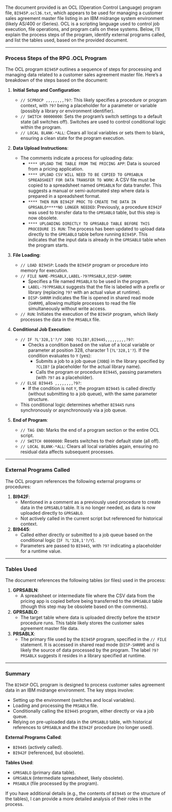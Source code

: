 The document provided is an OCL (Operation Control Language) program file, `BI945P.ocl36.txt`, which appears to be used for managing a customer sales agreement master file listing in an IBM midrange system environment (likely AS/400 or iSeries). OCL is a scripting language used to control job execution, file operations, and program calls on these systems. Below, I’ll explain the process steps of the program, identify external programs called, and list the tables used, based on the provided document.

---

### Process Steps of the RPG .OCL Program

The OCL program `BI945P` outlines a sequence of steps for processing and managing data related to a customer sales agreement master file. Here’s a breakdown of the steps based on the document:

1. **Initial Setup and Configuration**:
   - `// SCPROCP ,,,,,,,,?9?`: This likely specifies a procedure or program context, with `?9?` being a placeholder for a parameter or variable (possibly a library or environment identifier).
   - `// SWITCH 00000000`: Sets the program’s switch settings to a default state (all switches off). Switches are used to control conditional logic within the program.
   - `// LOCAL BLANK-*ALL`: Clears all local variables or sets them to blank, ensuring a clean state for the program execution.

2. **Data Upload Instructions**:
   - The comments indicate a process for uploading data:
     - `**** UPLOAD THE TABLE FROM THE PRICING APP`: Data is sourced from a pricing application.
     - `**** UPLOAD CSV WILL NEED TO BE COPIED TO GPRSABLN SPREADSHEET FOR DATA TRANSFER TO WORK`: A CSV file must be copied to a spreadsheet named `GPRSABLN` for data transfer. This suggests a manual or semi-automated step where data is prepared in a spreadsheet format.
     - `**** THEN RUN BI942F PROC TO CREATE THE DATA IN GPRSABLO*****NO LONGER NEEDED`: Previously, a procedure `BI942F` was used to transfer data to the `GPRSABLO` table, but this step is now obsolete.
     - `**** UPLOADING DIRECTLY TO GPRSABLO TABLE BEFORE THIS PROCEDURE IS RUN`: The process has been updated to upload data directly to the `GPRSABLO` table before running `BI945P`. This indicates that the input data is already in the `GPRSABLO` table when the program starts.

3. **File Loading**:
   - `// LOAD BI945P`: Loads the `BI945P` program or procedure into memory for execution.
   - `// FILE NAME-PRSABLX,LABEL-?9?PRSABLX,DISP-SHRRM`:
     - Specifies a file named `PRSABLX` to be used in the program.
     - `LABEL-?9?PRSABLX` suggests that the file is labeled with a prefix or library (replacing `?9?` with an actual value at runtime).
     - `DISP-SHRRM` indicates the file is opened in shared read mode (`SHRRM`), allowing multiple processes to read the file simultaneously without write access.
   - `// RUN`: Initiates the execution of the `BI945P` program, which likely processes the data in the `PRSABLX` file.

4. **Conditional Job Execution**:
   - `// IF ?L'328,1'?/Y JOBQ ?CLIB?,BI9445,,,,,,,,,?9?`:
     - Checks a condition based on the value of a local variable or parameter at position 328, character 1 (`?L'328,1'?`). If the condition evaluates to `Y` (yes):
       - Submits a job to a job queue (`JOBQ`) in the library specified by `?CLIB?` (a placeholder for the actual library name).
       - Calls the program or procedure `BI9445`, passing parameters (with `?9?` as a placeholder).
   - `// ELSE BI9445 ,,,,,,,,?9?`:
     - If the condition is not `Y`, the program `BI9445` is called directly (without submitting to a job queue), with the same parameter structure.
   - This conditional logic determines whether `BI9445` runs synchronously or asynchronously via a job queue.

5. **End of Program**:
   - `// TAG END`: Marks the end of a program section or the entire OCL script.
   - `// SWITCH 00000000`: Resets switches to their default state (all off).
   - `// LOCAL BLANK-*ALL`: Clears all local variables again, ensuring no residual data affects subsequent processes.

---

### External Programs Called

The OCL program references the following external programs or procedures:
1. **BI942F**:
   - Mentioned in a comment as a previously used procedure to create data in the `GPRSABLO` table. It is no longer needed, as data is now uploaded directly to `GPRSABLO`.
   - Not actively called in the current script but referenced for historical context.
2. **BI9445**:
   - Called either directly or submitted to a job queue based on the conditional logic (`IF ?L'328,1'?/Y`).
   - Parameters are passed to `BI9445`, with `?9?` indicating a placeholder for a runtime value.

---

### Tables Used

The document references the following tables (or files) used in the process:
1. **GPRSABLN**:
   - A spreadsheet or intermediate file where the CSV data from the pricing app is copied before being transferred to the `GPRSABLO` table (though this step may be obsolete based on the comments).
2. **GPRSABLO**:
   - The target table where data is uploaded directly before the `BI945P` procedure runs. This table likely stores the customer sales agreement master file data.
3. **PRSABLX**:
   - The primary file used by the `BI945P` program, specified in the `// FILE` statement. It is accessed in shared read mode (`DISP-SHRRM`) and is likely the source of data processed by the program. The label `?9?PRSABLX` suggests it resides in a library specified at runtime.

---

### Summary

The `BI945P` OCL program is designed to process customer sales agreement data in an IBM midrange environment. The key steps involve:
- Setting up the environment (switches and local variables).
- Loading and processing the `PRSABLX` file.
- Conditionally calling the `BI9445` program, either directly or via a job queue.
- Relying on pre-uploaded data in the `GPRSABLO` table, with historical references to `GPRSABLN` and the `BI942F` procedure (no longer used).

**External Programs Called**:
- `BI9445` (actively called).
- `BI942F` (referenced, but obsolete).

**Tables Used**:
- `GPRSABLO` (primary data table).
- `GPRSABLN` (intermediate spreadsheet, likely obsolete).
- `PRSABLX` (file processed by the program).

If you have additional details (e.g., the contents of `BI9445` or the structure of the tables), I can provide a more detailed analysis of their roles in the process.